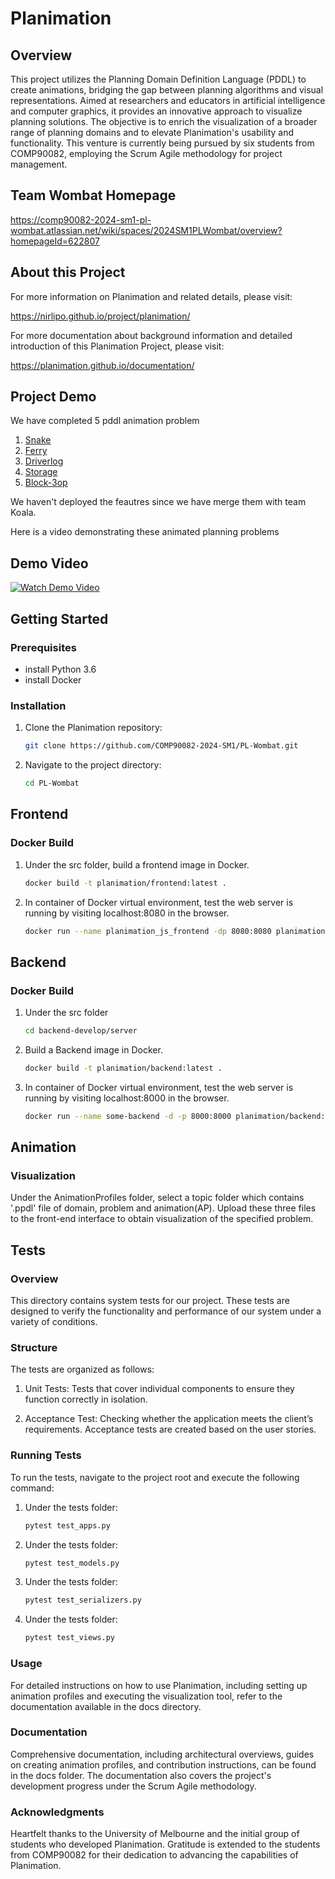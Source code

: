 # Planimation

## Overview

This project utilizes the Planning Domain Definition Language (PDDL) to create animations, bridging the gap between planning algorithms and visual representations. Aimed at researchers and educators in artificial intelligence and computer graphics, it provides an innovative approach to visualize planning solutions. The objective is to enrich the visualization of a broader range of planning domains and to elevate Planimation's usability and functionality. This venture is currently being pursued by six students from COMP90082, employing the Scrum Agile methodology for project management.

## Team Wombat Homepage

https://comp90082-2024-sm1-pl-wombat.atlassian.net/wiki/spaces/2024SM1PLWombat/overview?homepageId=622807

## About this Project

For more information on Planimation and related details, please visit: 

https://nirlipo.github.io/project/planimation/

For more documentation about background information and detailed introduction of this Planimation Project, please visit: 

https://planimation.github.io/documentation/

## Project Demo
We have completed 5 pddl animation problem
1. [Snake](https://editor.planning.domains/#edit_session=KjNbPgVDSJg56Ud)
2. [Ferry](https://editor.planning.domains/#edit_session=nrPNmBSHW7rC2r7)
3. [Driverlog](https://editor.planning.domains/#edit_session=0aq4elpAJjLSwfQ)
4. [Storage](https://editor.planning.domains/#edit_session=5wkcK2cyJtVt23n)
5. [Block-3op](https://editor.planning.domains/#edit_session=EKReIcwS04C5vtE)

We haven't deployed the feautres since we have merge them with team Koala.

Here is a video demonstrating these animated planning problems

## Demo Video

[![Watch Demo Video](https://img.shields.io/badge/Watch%20Demo%20Video-Click%20Here-brightgreen)](https://drive.google.com/uc?export=download&id=10a4b2NTcuXStewBd-uSbcy8jyb_PKU5U)



## Getting Started

### Prerequisites

- install Python 3.6
- install Docker

### Installation

1. Clone the Planimation repository:
   ```bash
   git clone https://github.com/COMP90082-2024-SM1/PL-Wombat.git

2. Navigate to the project directory:
   ```bash
   cd PL-Wombat

## Frontend

### Docker Build
1. Under the src folder, build a frontend image in Docker.
   ```bash
   docker build -t planimation/frontend:latest .
2. In container of Docker virtual environment, test the web server is running by visiting localhost:8080 in the browser.
   ```bash
   docker run --name planimation_js_frontend -dp 8080:8080 planimation/frontend:latest

## Backend

### Docker Build
1. Under the src folder
   ```bash
   cd backend-develop/server
2. Build a Backend image in Docker.
   ```bash
   docker build -t planimation/backend:latest .
3. In container of Docker virtual environment, test the web server is running by visiting localhost:8000 in the browser.
   ```bash
   docker run --name some-backend -d -p 8000:8000 planimation/backend:latest

## Animation

### Visualization

Under the AnimationProfiles folder, select a topic folder which contains '.ppdl' file of domain, problem and animation(AP).
Upload these three files to the front-end interface to obtain visualization of the specified problem.

## Tests

### Overview
This directory contains system tests for our project. These tests are designed to verify the functionality and performance of our system under a variety of conditions.

### Structure
The tests are organized as follows:

1. Unit Tests: Tests that cover individual components to ensure they function correctly in isolation.

2. Acceptance Test: Checking whether the application meets the client’s requirements. Acceptance tests are created based on the user stories.

### Running Tests

To run the tests, navigate to the project root and execute the following command:

1. Under the tests folder:
   ```bash
   pytest test_apps.py
2. Under the tests folder:
   ```bash
   pytest test_models.py
3. Under the tests folder:
   ```bash
   pytest test_serializers.py
4. Under the tests folder:
   ```bash
   pytest test_views.py

### Usage
For detailed instructions on how to use Planimation, including setting up animation profiles and executing the visualization tool, refer to the documentation available in the docs directory.

### Documentation
Comprehensive documentation, including architectural overviews, guides on creating animation profiles, and contribution instructions, can be found in the docs folder. The documentation also covers the project's development progress under the Scrum Agile methodology.

### Acknowledgments
Heartfelt thanks to the University of Melbourne and the initial group of students who developed Planimation.
Gratitude is extended to the students from COMP90082 for their dedication to advancing the capabilities of Planimation.
